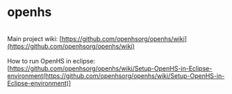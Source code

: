 # openhs

<br>Main project wiki: [https://github.com/openhsorg/openhs/wiki](https://github.com/openhsorg/openhs/wiki)
<br><br>How to run OpenHS in eclipse: [https://github.com/openhsorg/openhs/wiki/Setup-OpenHS-in-Eclipse-environment(https://github.com/openhsorg/openhs/wiki/Setup-OpenHS-in-Eclipse-environment)]
